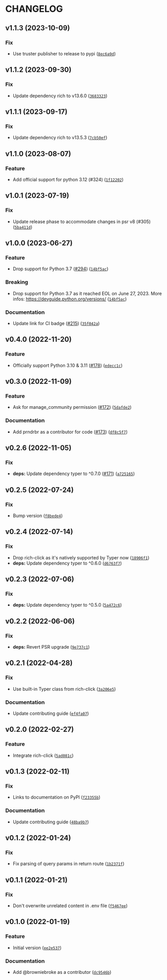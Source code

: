 # CHANGELOG

## v1.1.3 (2023-10-09)

### Fix

- Use truster publisher to release to pypi ([`8ec6a9d`](https://github.com/browniebroke/deezer-oauth-cli/commit/8ec6a9d9c8c4ffc44b6b13c1f44f11b9f52456ce))

## v1.1.2 (2023-09-30)

### Fix

- Update dependency rich to v13.6.0 ([`3683323`](https://github.com/browniebroke/deezer-oauth-cli/commit/3683323665576f8719d245dcfc01f9e56995bbc2))

## v1.1.1 (2023-09-17)

### Fix

- Update dependency rich to v13.5.3 ([`7cb50ef`](https://github.com/browniebroke/deezer-oauth-cli/commit/7cb50ef2fad2c52858b68abff511cad975b222f5))

## v1.1.0 (2023-08-07)

### Feature

- Add official support for python 3.12 (#324) ([`1f12202`](https://github.com/browniebroke/deezer-oauth-cli/commit/1f12202abdd4c75e520260092caee0e91db1a967))

## v1.0.1 (2023-07-19)

### Fix

- Update release phase to accommodate changes in psr v8 (#305) ([`5ba411d`](https://github.com/browniebroke/deezer-oauth-cli/commit/5ba411d751735a951f066eb781ac085281b57ff5))

## v1.0.0 (2023-06-27)

### Feature

- Drop support for Python 3.7 ([#294](https://github.com/browniebroke/deezer-oauth-cli/issues/294)) ([`14bf5ac`](https://github.com/browniebroke/deezer-oauth-cli/commit/14bf5accd486e7875ee485e3144880a7b0489fc6))

### Breaking

- Drop support for Python 3.7 as it reached EOL on June 27, 2023. More infos: https://devguide.python.org/versions/ ([`14bf5ac`](https://github.com/browniebroke/deezer-oauth-cli/commit/14bf5accd486e7875ee485e3144880a7b0489fc6))

### Documentation

- Update link for CI badge ([#215](https://github.com/browniebroke/deezer-oauth-cli/issues/215)) ([`35f042a`](https://github.com/browniebroke/deezer-oauth-cli/commit/35f042a3217a75792dbeb3078376fb4d3dfe22a9))

## v0.4.0 (2022-11-20)

### Feature

- Officially support Python 3.10 & 3.11 ([#178](https://github.com/browniebroke/deezer-oauth-cli/issues/178)) ([`edecc1c`](https://github.com/browniebroke/deezer-oauth-cli/commit/edecc1c3557fe0d849bd14af8d5f793b920cd683))

## v0.3.0 (2022-11-09)

### Feature

- Ask for manage_community permission ([#172](https://github.com/browniebroke/deezer-oauth-cli/issues/172)) ([`5dafde2`](https://github.com/browniebroke/deezer-oauth-cli/commit/5dafde234e5f71161c6ea535aab35560f799e34c))

### Documentation

- Add prndrbr as a contributor for code ([#173](https://github.com/browniebroke/deezer-oauth-cli/issues/173)) ([`df8c5f7`](https://github.com/browniebroke/deezer-oauth-cli/commit/df8c5f76c69f795d2d44c28c34b6ecba5dd1b7b0))

## v0.2.6 (2022-11-05)

### Fix

- **deps:** Update dependency typer to ^0.7.0 ([#171](https://github.com/browniebroke/deezer-oauth-cli/issues/171)) ([`a725165`](https://github.com/browniebroke/deezer-oauth-cli/commit/a725165e077a7cbfb9f221463aa0f1d035f2c909))

## v0.2.5 (2022-07-24)

### Fix

- Bump version ([`f8bede4`](https://github.com/browniebroke/deezer-oauth-cli/commit/f8bede4465c429621b28dede4897fac7a1766b37))

## v0.2.4 (2022-07-14)

### Fix

- Drop rich-click as it's natively supported by Typer now ([`18906f1`](https://github.com/browniebroke/deezer-oauth-cli/commit/18906f1a915e9ca7aa1b93cc7a8e0ab79c6e9e77))
- **deps:** Update dependency typer to ^0.6.0 ([`d6763f7`](https://github.com/browniebroke/deezer-oauth-cli/commit/d6763f7874aacf61e932221cfb08a0f41d98d8c7))

## v0.2.3 (2022-07-06)

### Fix

- **deps:** Update dependency typer to ^0.5.0 ([`5a472c6`](https://github.com/browniebroke/deezer-oauth-cli/commit/5a472c6aa09fea65eab7c2519f9efe0beaf30f92))

## v0.2.2 (2022-06-06)

### Fix

- **deps:** Revert PSR upgrade ([`9e737c1`](https://github.com/browniebroke/deezer-oauth-cli/commit/9e737c11d5e3da538a3a128f302a4b1475fe3425))

## v0.2.1 (2022-04-28)

### Fix

- Use built-in Typer class from rich-click ([`3a206e5`](https://github.com/browniebroke/deezer-oauth-cli/commit/3a206e50e29a85e290d697d4f476bd8454fec66f))

### Documentation

- Update contributing guide ([`ef4fa07`](https://github.com/browniebroke/deezer-oauth-cli/commit/ef4fa073cb717ea458e9918469d2297c62777c72))

## v0.2.0 (2022-02-27)

### Feature

- Integrate rich-click ([`5ad081c`](https://github.com/browniebroke/deezer-oauth-cli/commit/5ad081c3f7ce3dc6fcbc5fdbdd4e1883e69f236d))

## v0.1.3 (2022-02-11)

### Fix

- Links to documentation on PyPI ([`f23355b`](https://github.com/browniebroke/deezer-oauth-cli/commit/f23355b9304e43fcbcc3ff062e9ecb0be4405aa2))

### Documentation

- Update contributing guide ([`48ba9b7`](https://github.com/browniebroke/deezer-oauth-cli/commit/48ba9b736aa204c2a7a4358834ae0a2ca3f19431))

## v0.1.2 (2022-01-24)

### Fix

- Fix parsing of query params in return route ([`1b2371f`](https://github.com/browniebroke/deezer-oauth-cli/commit/1b2371fc18b0c59c02112f5cd095208ac173534c))

## v0.1.1 (2022-01-21)

### Fix

- Don't overwrite unrelated content in .env file ([`f5467ee`](https://github.com/browniebroke/deezer-oauth-cli/commit/f5467ee3c654fa92b8e77b9d12a3aeb827b7ae9c))

## v0.1.0 (2022-01-19)

### Feature

- Initial version ([`ee2e537`](https://github.com/browniebroke/deezer-oauth-cli/commit/ee2e537f6e3bf1a16820c8207482d18443cc06b9))

### Documentation

- Add @browniebroke as a contributor ([`dc9546b`](https://github.com/browniebroke/deezer-oauth-cli/commit/dc9546b4ba015431750d58cdacf26de65d86e257))
